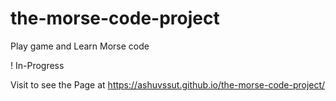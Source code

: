 # the-morse-code-project

Play game and Learn Morse code 

! In-Progress

Visit to see the Page at <https://ashuvssut.github.io/the-morse-code-project/>
